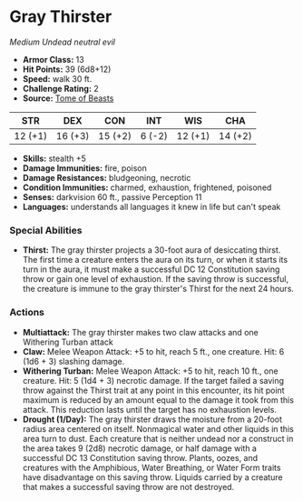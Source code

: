 # Gray Thirster

*Medium* *Undead* *neutral evil*

- **Armor Class:** 13
- **Hit Points:** 39 (6d8+12)
- **Speed:** walk 30 ft.
- **Challenge Rating:** 2
- **Source:** [Tome of Beasts](https://koboldpress.com/kpstore/product/tome-of-beasts-for-5th-edition-print/)

| STR | DEX | CON | INT | WIS | CHA |
| --- | --- | --- | --- | --- | --- |
| 12 (+1) | 16 (+3) | 15 (+2) | 6 (-2) | 12 (+1) | 14 (+2) |

- **Skills:** stealth +5
- **Damage Immunities:** fire, poison
- **Damage Resistances:** bludgeoning, necrotic
- **Condition Immunities:** charmed, exhaustion, frightened, poisoned
- **Senses:** darkvision 60 ft., passive Perception 11
- **Languages:** understands all languages it knew in life but can't speak
### Special Abilities
- **Thirst:** The gray thirster projects a 30-foot aura of desiccating thirst. The first time a creature enters the aura on its turn, or when it starts its turn in the aura, it must make a successful DC 12 Constitution saving throw or gain one level of exhaustion. If the saving throw is successful, the creature is immune to the gray thirster's Thirst for the next 24 hours.
### Actions
- **Multiattack:** The gray thirster makes two claw attacks and one Withering Turban attack
- **Claw:** Melee Weapon Attack: +5 to hit, reach 5 ft., one creature. Hit: 6 (1d6 + 3) slashing damage.
- **Withering Turban:** Melee Weapon Attack: +5 to hit, reach 10 ft., one creature. Hit: 5 (1d4 + 3) necrotic damage. If the target failed a saving throw against the Thirst trait at any point in this encounter, its hit point maximum is reduced by an amount equal to the damage it took from this attack. This reduction lasts until the target has no exhaustion levels.
- **Drought (1/Day):** The gray thirster draws the moisture from a 20-foot radius area centered on itself. Nonmagical water and other liquids in this area turn to dust. Each creature that is neither undead nor a construct in the area takes 9 (2d8) necrotic damage, or half damage with a successful DC 13 Constitution saving throw. Plants, oozes, and creatures with the Amphibious, Water Breathing, or Water Form traits have disadvantage on this saving throw. Liquids carried by a creature that makes a successful saving throw are not destroyed.
